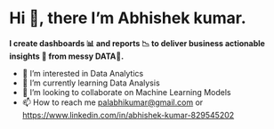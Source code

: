 # Hi 👋, there I’m Abhishek kumar.

**I create dashboards 📊 and reports 📉 to deliver business actionable insights 🎯 from messy DATA🍜.**

- 👀 I’m interested in Data Analytics
- 🌱 I’m currently learning Data Analysis
- 💞️ I’m looking to collaborate on Machine Learning Models
- 📫 How to reach me palabhikumar@gmail.com or https://www.linkedin.com/in/abhishek-kumar-829545202

<!---
Abhishekkumar1507/Abhishekkumar1507 is a ✨ special ✨ repository because its `README.md` (this file) appears on your GitHub profile.
You can click the Preview link to take a look at your changes.
--->
